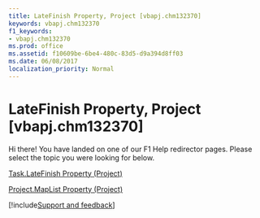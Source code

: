 ```yaml
---
title: LateFinish Property, Project [vbapj.chm132370]
keywords: vbapj.chm132370
f1_keywords:
- vbapj.chm132370
ms.prod: office
ms.assetid: f10609be-6be4-480c-83d5-d9a394d8ff03
ms.date: 06/08/2017
localization_priority: Normal
---
```



# LateFinish Property, Project [vbapj.chm132370]

Hi there! You have landed on one of our F1 Help redirector pages. Please select the topic you were looking for below.

[Task.LateFinish Property (Project)](http://msdn.microsoft.com/library/27750d44-8b3d-fa89-8fe2-3065fa7665ac%28Office.15%29.aspx)

[Project.MapList Property (Project)](http://msdn.microsoft.com/library/b124f86e-fec6-ab92-93ff-5db4eff16892%28Office.15%29.aspx)

[!include[Support and feedback](~/includes/feedback-boilerplate.md)]
